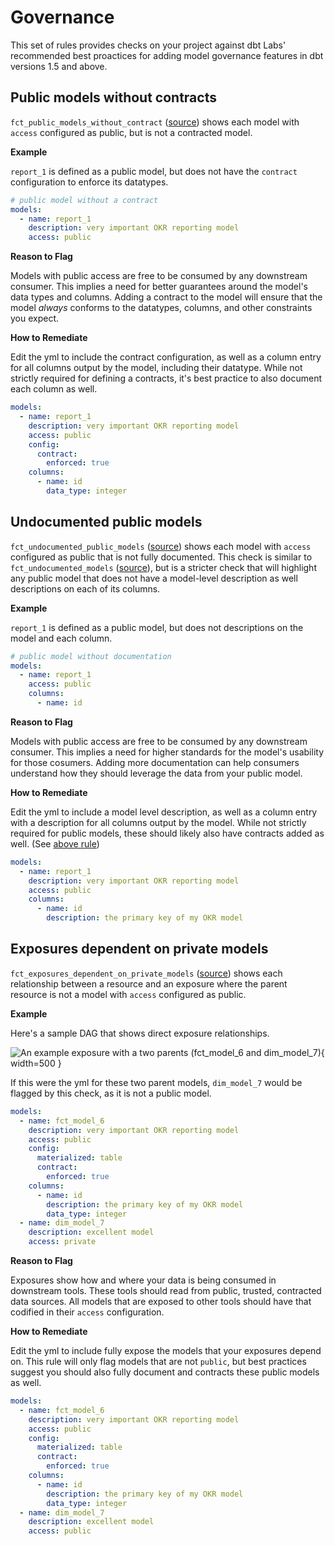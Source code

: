 # Governance

This set of rules provides checks on your project against dbt Labs' recommended best proactices for adding model governance features in dbt versions 1.5 and above.

## Public models without contracts

`fct_public_models_without_contract` ([source](https://github.com/dbt-labs/dbt-project-evaluator/blob/main/models/marts/governance/fct_public_models_without_contract.sql)) shows each model with `access` configured as public, but is not a contracted model.

**Example**

`report_1` is defined as a public model, but does not have the `contract` configuration to enforce its datatypes.

```yml
# public model without a contract
models:
  - name: report_1
    description: very important OKR reporting model
    access: public

```

**Reason to Flag**

Models with public access are free to be consumed by any downstream consumer. This implies a need for better guarantees around the model's data types and columns. Adding a contract to the model will ensure that the model *always* conforms to the datatypes, columns, and other constraints you expect.

**How to Remediate**

Edit the yml to include the contract configuration, as well as a column entry for all columns output by the model, including their datatype. While not strictly required for defining a contracts, it's best practice to also document each column as well.

```yml
models:
  - name: report_1
    description: very important OKR reporting model
    access: public
    config:
      contract:
        enforced: true
    columns:
      - name: id
        data_type: integer
```

## Undocumented public models

`fct_undocumented_public_models` ([source](https://github.com/dbt-labs/dbt-project-evaluator/blob/main/models/marts/governance/fct_undocumented_public_models.sql)) shows each model with `access` configured as public that is not fully documented. This check is similar to `fct_undocumented_models` ([source](https://github.com/dbt-labs/dbt-project-evaluator/blob/main/models/marts/documentation/fct_undocumented_models.sql)), but is a stricter check that will highlight any public model that does not have a model-level description as well descriptions on each of its columns.

**Example**

`report_1` is defined as a public model, but does not descriptions on the model and each column.

```yml
# public model without documentation
models:
  - name: report_1
    access: public
    columns:
      - name: id

```

**Reason to Flag**

Models with public access are free to be consumed by any downstream consumer. This implies a need for higher standards for the model's usability for those cosumers. Adding more documentation can help consumers understand how they should leverage the data from your public model.

**How to Remediate**

Edit the yml to include a model level description,  as well as a column entry with a description for all columns output by the model. While not strictly required for public models, these should likely also have contracts added as well. (See [above rule](#public-models-without-contracts))

```yml
models:
  - name: report_1
    description: very important OKR reporting model
    access: public
    columns:
      - name: id
        description: the primary key of my OKR model
```

## Exposures dependent on private models

`fct_exposures_dependent_on_private_models` ([source](https://github.com/dbt-labs/dbt-project-evaluator/blob/main/models/marts/governance/fct_exposures_dependent_on_private_models.sql)) shows each relationship between a resource and an exposure where the parent resource is not a model with `access` configured as public.

**Example**

Here's a sample DAG that shows direct exposure relationships.

![An example exposure with a two parents (fct_model_6 and dim_model_7)](https://user-images.githubusercontent.com/73915542/178068955-742e2c87-4385-48f9-b9fb-94a1cbc8079a.png){ width=500 }

If this were the yml for these two parent models, `dim_model_7` would be flagged by this check, as it is not a public model.

```yml
models:
  - name: fct_model_6
    description: very important OKR reporting model
    access: public
    config:
      materialized: table
      contract:
        enforced: true
    columns:
      - name: id
        description: the primary key of my OKR model
        data_type: integer
  - name: dim_model_7
    description: excellent model
    access: private
```

**Reason to Flag**

Exposures show how and where your data is being consumed in downstream tools. These tools should read from public, trusted, contracted data sources. All models that are exposed to other tools should have that codified in their `access` configuration.

**How to Remediate**

Edit the yml to include fully expose the models that your exposures depend on. This rule will only flag models that are not `public`, but best practices suggest you should also fully document and contracts these public models as well.

```yml
models:
  - name: fct_model_6
    description: very important OKR reporting model
    access: public
    config:
      materialized: table
      contract:
        enforced: true
    columns:
      - name: id
        description: the primary key of my OKR model
        data_type: integer
  - name: dim_model_7
    description: excellent model
    access: public
```
